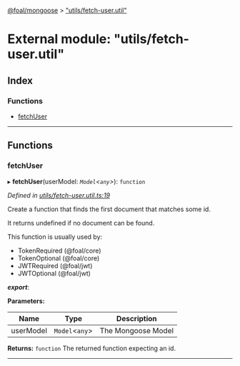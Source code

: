 [@foal/mongoose](../README.md) > ["utils/fetch-user.util"](../modules/_utils_fetch_user_util_.md)

# External module: "utils/fetch-user.util"

## Index

### Functions

* [fetchUser](_utils_fetch_user_util_.md#fetchuser)

---

## Functions

<a id="fetchuser"></a>

###  fetchUser

▸ **fetchUser**(userModel: *`Model`<`any`>*): `function`

*Defined in [utils/fetch-user.util.ts:19](https://github.com/FoalTS/foal/blob/70cc46bd/packages/mongoose/src/utils/fetch-user.util.ts#L19)*

Create a function that finds the first document that matches some id.

It returns undefined if no document can be found.

This function is usually used by:

*   TokenRequired (@foal/core)
*   TokenOptional (@foal/core)
*   JWTRequired (@foal/jwt)
*   JWTOptional (@foal/jwt)

*__export__*: 

**Parameters:**

| Name | Type | Description |
| ------ | ------ | ------ |
| userModel | `Model`<`any`> |  The Mongoose Model |

**Returns:** `function`
The returned function expecting an id.

___

